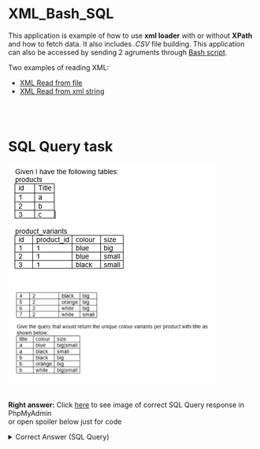 # XML_Bash_SQL
This application is example of how to use **xml loader** with or without **XPath** and how to fetch data. It also includes *.CSV* file building.
This application can also be accessed by sending 2 agruments through [Bash script](script.sh).

Two examples of reading XML:
- [XML Read from file](index.php)
- [XML Read from xml string](indexstring.php)

<br/><br/>
# SQL Query task
<img src="task.png" alt="Task"/>
<br/><br/>

**Right answer:**
Click [here](phpmyadmin-persons.png) to see image of correct SQL Query response in PhpMyAdmin<br/> or open spoiler below just for code

<details>
  <summary>Correct Answer (SQL Query)</summary>
  
```SELECT products.Title, product_variants.colour, GROUP_CONCAT(product_variants.size SEPARATOR '|') as size FROM product_variants INNER JOIN products ON products.id = product_variants.product_id GROUP BY colour, title ORDER BY title, size ASC```

</details>
